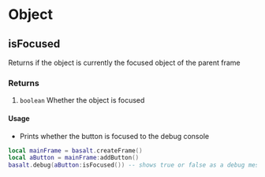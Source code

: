 # Object

## isFocused

Returns if the object is currently the focused object of the parent frame

### Returns

1. `boolean` Whether the object is focused

#### Usage

* Prints whether the button is focused to the debug console

```lua
local mainFrame = basalt.createFrame()
local aButton = mainFrame:addButton()
basalt.debug(aButton:isFocused()) -- shows true or false as a debug message
```
